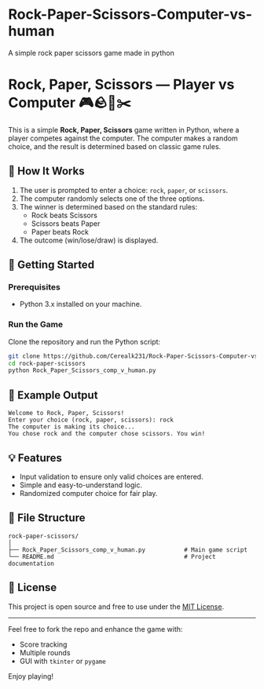 # Rock-Paper-Scissors-Computer-vs-human
A simple rock paper scissors game made in python
# Rock, Paper, Scissors — Player vs Computer 🎮🪨📄✂️

This is a simple **Rock, Paper, Scissors** game written in Python, where a player competes against the computer. The computer makes a random choice, and the result is determined based on classic game rules.

## 🧠 How It Works

1. The user is prompted to enter a choice: `rock`, `paper`, or `scissors`.
2. The computer randomly selects one of the three options.
3. The winner is determined based on the standard rules:
   - Rock beats Scissors
   - Scissors beats Paper
   - Paper beats Rock
4. The outcome (win/lose/draw) is displayed.

## 🚀 Getting Started

### Prerequisites

- Python 3.x installed on your machine.

### Run the Game

Clone the repository and run the Python script:

```bash
git clone https://github.com/Cerealk231/Rock-Paper-Scissors-Computer-vs-human.git
cd rock-paper-scissors
python Rock_Paper_Scissors_comp_v_human.py
```

## 🧩 Example Output

```
Welcome to Rock, Paper, Scissors!
Enter your choice (rock, paper, scissors): rock
The computer is making its choice...
You chose rock and the computer chose scissors. You win!
```

## 💡 Features

- Input validation to ensure only valid choices are entered.
- Simple and easy-to-understand logic.
- Randomized computer choice for fair play.

## 📁 File Structure

```
rock-paper-scissors/
│
├── Rock_Paper_Scissors_comp_v_human.py           # Main game script
└── README.md                                     # Project documentation
```

## 📜 License

This project is open source and free to use under the [MIT License](LICENSE).

---

Feel free to fork the repo and enhance the game with:
- Score tracking
- Multiple rounds
- GUI with `tkinter` or `pygame`

Enjoy playing!
